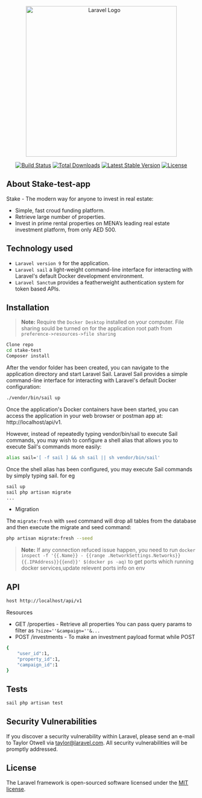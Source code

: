 <p align="center"><a href="https://laravel.com" target="_blank"><img src="https://i0.wp.com/ifnfintech.com/wp-content/uploads/2021/12/getstake-logo.png?fit=322%2C150&ssl=1" width="400" alt="Laravel Logo"></a></p>

<p align="center">
<a href="https://travis-ci.org/laravel/framework"><img src="https://travis-ci.org/laravel/framework.svg" alt="Build Status"></a>
<a href="https://packagist.org/packages/laravel/framework"><img src="https://img.shields.io/packagist/dt/laravel/framework" alt="Total Downloads"></a>
<a href="https://packagist.org/packages/laravel/framework"><img src="https://img.shields.io/packagist/v/laravel/framework" alt="Latest Stable Version"></a>
<a href="https://packagist.org/packages/laravel/framework"><img src="https://img.shields.io/packagist/l/laravel/framework" alt="License"></a>
</p>

## About Stake-test-app

Stake - The modern way for anyone to invest in real estate:

- Simple, fast croud funding platform.
- Retrieve large number of properties.
- Invest in prime rental properties on MENA’s leading real estate investment platform, from only AED 500.

## Technology used
- `Laravel version 9` for the application.
- `Laravel sail` a light-weight command-line interface for interacting with Laravel's default Docker development environment.
- `Laravel Sanctum` provides a featherweight authentication system for      token based APIs.

## Installation

> **Note:** Require the `Docker Desktop` installed on your computer. File sharing sould be turned on for the application root path from `preference->resources->file sharing`

```sh
Clone repo
cd stake-test
Composer install
```
After the vendor folder has been created, you can navigate to the application directory and start Laravel Sail. Laravel Sail provides a simple command-line interface for interacting with Laravel's default Docker configuration:
```sh
./vendor/bin/sail up
```
Once the application's Docker containers have been started, you can access the application in your web browser or postman app at: http://localhost/api/v1.

However, instead of repeatedly typing vendor/bin/sail to execute Sail commands, you may wish to configure a shell alias that allows you to execute Sail's commands more easily:
```sh
alias sail='[ -f sail ] && sh sail || sh vendor/bin/sail'
```
Once the shell alias has been configured, you may execute Sail commands by simply typing sail. for eg

```sh
sail up
sail php artisan migrate
...
```
- Migration

The `migrate:fresh` with `seed` command will drop all tables from the database and then execute the migrate  and seed command:

```sh
php artisan migrate:fresh --seed
```
> **Note:** If any connection refuced issue happen, you need to run `docker inspect -f '{{.Name}} - {{range .NetworkSettings.Networks}}{{.IPAddress}}{{end}}' $(docker ps -aq)` to get ports which running docker services,update relevent ports info on env

## API
```sh
host http://localhost/api/v1
```
Resources
-  GET /properties - Retrieve all properties
You can pass query params to filter as `?size=''&campaign=''&...`
- POST /investments - To make an investment
payload format while POST 
```sh
{
    "user_id":1,
    "property_id":1,
    "campaign_id":1
}
```

## Tests

```sh
sail php artisan test
```

## Security Vulnerabilities

If you discover a security vulnerability within Laravel, please send an e-mail to Taylor Otwell via [taylor@laravel.com](mailto:taylor@laravel.com). All security vulnerabilities will be promptly addressed.

## License

The Laravel framework is open-sourced software licensed under the [MIT license](https://opensource.org/licenses/MIT).
